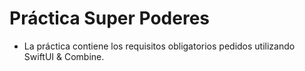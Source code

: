 # Práctica Super Poderes
- La práctica contiene los requisitos obligatorios pedidos utilizando SwiftUI & Combine.
